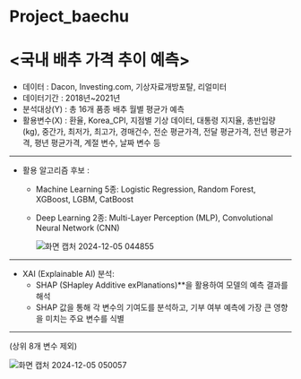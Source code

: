 # Project_baechu

# <국내 배추 가격 추이 예측>

* 데이터 : Dacon, Investing.com, 기상자료개방포탈, 리얼미터
* 데이터기간 : 2018년~2021년
* 분석대상(Y) : 총 16개 품종 배추 월별 평균가 예측
* 활용변수(X) : 환율, Korea_CPI, 지점별 기상 데이터, 대통령 지지율, 총반입량(kg), 중간가, 최저가, 최고가, 경매건수, 전순 평균가격, 전달 평균가격, 전년 평균가격, 평년 평균가격, 계절 변수, 날짜 변수 등

---
* 활용 알고리즘 후보 :
    * Machine Learning 5종: Logistic Regression, Random Forest, XGBoost, LGBM, CatBoost
    * Deep Learning 2종: Multi-Layer Perception (MLP), Convolutional Neural Network (CNN)
 
      ![화면 캡처 2024-12-05 044855](https://github.com/user-attachments/assets/161a41aa-be64-4303-8aac-1d1cd79fb645)
---
* XAI (Explainable AI) 분석:
   * SHAP (SHapley Additive exPlanations)**을 활용하여 모델의 예측 결과를 해석
   * SHAP 값을 통해 각 변수의 기여도를 분석하고, 기부 여부 예측에 가장 큰 영향을 미치는 주요 변수를 식별
---
(상위 8개 변수 제외)


![화면 캡처 2024-12-05 050057](https://github.com/user-attachments/assets/2bcd88be-a64e-4850-ba18-f525b8d55de5)


